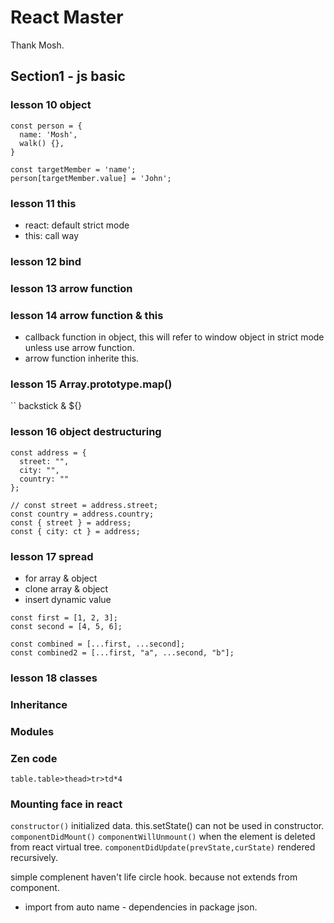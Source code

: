 # React Master

Thank Mosh.

## Section1 - js basic

### lesson 10 object

```
const person = {
  name: 'Mosh',
  walk() {},
}

const targetMember = 'name';
person[targetMember.value] = 'John';

```

### lesson 11 this

- react: default strict mode
- this: call way

### lesson 12 bind

### lesson 13 arrow function

### lesson 14 arrow function & this

- callback function in object, this will refer to window object in strict mode unless use arrow function.
- arrow function inherite this.

### lesson 15 Array.prototype.map()

\`\` backstick & \${}

### lesson 16 object destructuring

```
const address = {
  street: "",
  city: "",
  country: ""
};

// const street = address.street;
const country = address.country;
const { street } = address;
const { city: ct } = address;
```

### lesson 17 spread

- for array & object
- clone array & object
- insert dynamic value

```
const first = [1, 2, 3];
const second = [4, 5, 6];

const combined = [...first, ...second];
const combined2 = [...first, "a", ...second, "b"];
```

### lesson 18 classes

### Inheritance

### Modules

### Zen code

`table.table>thead>tr>td*4`

### Mounting face in react

`constructor()` initialized data. this.setState() can not be used in constructor.
`componentDidMount()`
`componentWillUnmount()` when the element is deleted from react virtual tree.
`componentDidUpdate(prevState,curState)`
rendered recursively.

simple complenent haven't life circle hook.
because not extends from component.

- import from auto name - dependencies in package json.
